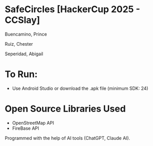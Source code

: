 # SafeCircles [HackerCup 2025 - CCSlay]
Buencamino, Prince

Ruiz, Chester

Seperidad, Abigail



# To Run:
- Use Android Studio or download the .apk file (minimum SDK: 24)

# Open Source Libraries Used
- OpenStreetMap API
- FireBase API


Programmed with the help of AI tools (ChatGPT, Claude AI).
